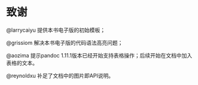 # 致谢 #

@larrycaiyu 提供本书电子版的初始模板；

@grissiom 解决本书电子版的代码语法高亮问题；

@aozima 提示pandoc 1.11.1版本已经开始支持表格操作；后续开始在文档中加入表格的文本。

@reynoldxu 补足了文档中的图片即API说明。
